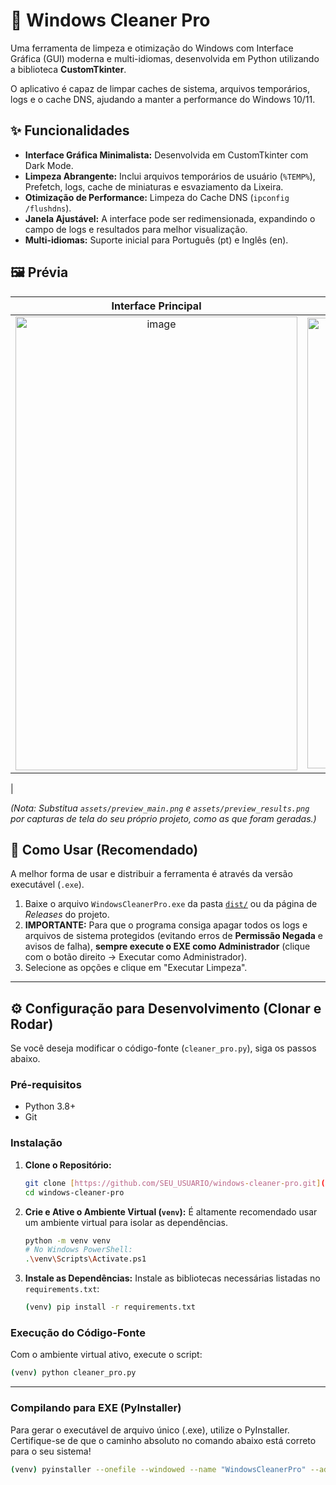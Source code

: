 # 🧹 Windows Cleaner Pro

Uma ferramenta de limpeza e otimização do Windows com Interface Gráfica (GUI) moderna e multi-idiomas, desenvolvida em Python utilizando a biblioteca **CustomTkinter**.

O aplicativo é capaz de limpar caches de sistema, arquivos temporários, logs e o cache DNS, ajudando a manter a performance do Windows 10/11.

## ✨ Funcionalidades

* **Interface Gráfica Minimalista:** Desenvolvida em CustomTkinter com Dark Mode.
* **Limpeza Abrangente:** Inclui arquivos temporários de usuário (`%TEMP%`), Prefetch, logs, cache de miniaturas e esvaziamento da Lixeira.
* **Otimização de Performance:** Limpeza do Cache DNS (`ipconfig /flushdns`).
* **Janela Ajustável:** A interface pode ser redimensionada, expandindo o campo de logs e resultados para melhor visualização.
* **Multi-idiomas:** Suporte inicial para Português (pt) e Inglês (en).

## 🖼️ Prévia

| Interface Principal | Resultados da Limpeza |
| :---: | :---: |
| <img width="451" height="726" alt="image" src="https://github.com/user-attachments/assets/f19d97b4-d468-47ed-a223-dd071ba28289" /> | <img width="449" height="721" alt="image" src="https://github.com/user-attachments/assets/5cf8cf2e-df76-4501-a512-5b8bcee2ccf6" />
 |

*(Nota: Substitua `assets/preview_main.png` e `assets/preview_results.png` por capturas de tela do seu próprio projeto, como as que foram geradas.)*

## 🚀 Como Usar (Recomendado)

A melhor forma de usar e distribuir a ferramenta é através da versão executável (`.exe`).

1.  Baixe o arquivo `WindowsCleanerPro.exe` da pasta [`dist/`](dist/) ou da página de *Releases* do projeto.
2.  **IMPORTANTE:** Para que o programa consiga apagar todos os logs e arquivos de sistema protegidos (evitando erros de **Permissão Negada** e avisos de falha), **sempre execute o EXE como Administrador** (clique com o botão direito -> Executar como Administrador).
3.  Selecione as opções e clique em "Executar Limpeza".

---

## ⚙️ Configuração para Desenvolvimento (Clonar e Rodar)

Se você deseja modificar o código-fonte (`cleaner_pro.py`), siga os passos abaixo.

### Pré-requisitos

* Python 3.8+
* Git

### Instalação

1.  **Clone o Repositório:**
    ```bash
    git clone [https://github.com/SEU_USUARIO/windows-cleaner-pro.git](https://github.com/SEU_USUARIO/windows-cleaner-pro.git)
    cd windows-cleaner-pro
    ```

2.  **Crie e Ative o Ambiente Virtual (`venv`):**
    É altamente recomendado usar um ambiente virtual para isolar as dependências.
    ```bash
    python -m venv venv
    # No Windows PowerShell:
    .\venv\Scripts\Activate.ps1
    ```

3.  **Instale as Dependências:**
    Instale as bibliotecas necessárias listadas no `requirements.txt`:
    ```bash
    (venv) pip install -r requirements.txt
    ```

### Execução do Código-Fonte

Com o ambiente virtual ativo, execute o script:

```bash
(venv) python cleaner_pro.py
```
------------------------------

### Compilando para EXE (PyInstaller)
Para gerar o executável de arquivo único (.exe), utilize o PyInstaller. Certifique-se de que o caminho absoluto no comando abaixo está correto para o seu sistema!

```bash
(venv) pyinstaller --onefile --windowed --name "WindowsCleanerPro" --add-data "C:/Users/SEU_USUARIO/Documents/cleaner_pro/venv/Lib/site-packages/customtkinter/assets;customtkinter/assets" cleaner_pro.py
```
